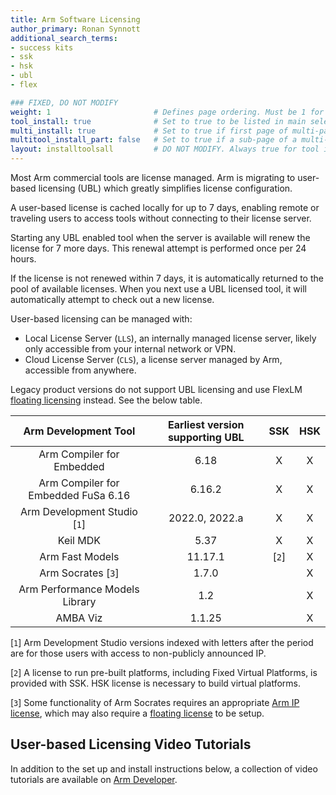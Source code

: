 ```yaml
---
title: Arm Software Licensing
author_primary: Ronan Synnott
additional_search_terms:
- success kits
- ssk
- hsk
- ubl
- flex

### FIXED, DO NOT MODIFY
weight: 1                       # Defines page ordering. Must be 1 for first (or only) page.
tool_install: true              # Set to true to be listed in main selection page, else false
multi_install: true             # Set to true if first page of multi-page article, else false
multitool_install_part: false   # Set to true if a sub-page of a multi-page article, else false
layout: installtoolsall         # DO NOT MODIFY. Always true for tool install articles
---
```


Most Arm commercial tools are license managed. Arm is migrating to user-based licensing (UBL) which greatly simplifies license configuration.

A user-based license is cached locally for up to 7 days, enabling remote or traveling users to access tools without connecting to their license server.

Starting any UBL enabled tool when the server is available will renew the license for 7 more days. This renewal attempt is performed once per 24 hours.

If the license is not renewed within 7 days, it is automatically returned to the pool of available licenses. When you next use a UBL licensed tool, it will automatically attempt to check out a new license.

User-based licensing can be managed with:
* Local License Server (`LLS`), an internally managed license server, likely only accessible from your internal network or VPN.
* Cloud License Server (`CLS`), a license server managed by Arm, accessible from anywhere.

Legacy product versions do not support UBL licensing and use FlexLM [floating licensing](./flexnet) instead. See the below table.


| Arm Development Tool                        | Earliest version supporting UBL |  SSK  | HSK |
| :-----------------------------------------: | :-----------------------------: | :---: | :-: |
| Arm Compiler for Embedded                   | 6.18                            |  X    |  X  |
| Arm Compiler for Embedded FuSa 6.16         | 6.16.2                          |  X    |  X  |
| Arm Development Studio [`1`]                | 2022.0, 2022.a                  |  X    |  X  |
| Keil MDK                                    | 5.37                            |  X    |  X  |
| Arm Fast Models                             | 11.17.1                         | [`2`] |  X  |
| Arm Socrates [`3`]                          | 1.7.0                           |       |  X  |
| Arm Performance Models Library              | 1.2                             |       |  X  |
| AMBA Viz                                    | 1.1.25                          |       |  X  |

[`1`] Arm Development Studio versions indexed with letters after the period are for those users with access to non-publicly announced IP.

[`2`] A license to run pre-built platforms, including Fixed Virtual Platforms, is provided with SSK. HSK license is necessary to build virtual platforms.

[`3`] Some functionality of Arm Socrates requires an appropriate [Arm IP license](https://developer.arm.com/documentation/101400/010710/Setting-up-licensing/Required-licenses), which may also require a [floating license](./flexnet) to be setup.

## User-based Licensing Video Tutorials

In addition to the set up and install instructions below, a collection of video tutorials are available on [Arm Developer](https://developer.arm.com//Tools%20and%20Software/User-based%20Licensing).
